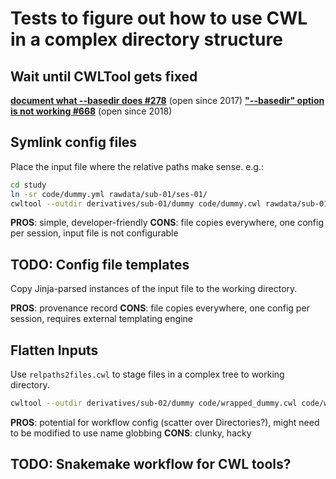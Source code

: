 # Tests to figure out how to use CWL in a complex directory structure

## Wait until CWLTool gets fixed

[**document what --basedir does #278**](https://github.com/common-workflow-language/cwltool/issues/278) (open since 2017)
[**"--basedir" option is not working #668**](https://github.com/common-workflow-language/cwltool/issues/668) (open since 2018)

## Symlink config files

Place the input file where the relative paths make sense. e.g.:

```bash
cd study
ln -sr code/dummy.yml rawdata/sub-01/ses-01/
cwltool --outdir derivatives/sub-01/dummy code/dummy.cwl rawdata/sub-01/ses-01/dummy.yml
```

**PROS**: simple, developer-friendly
**CONS**: file copies everywhere, one config per session, input file is not configurable

## TODO: Config file templates

Copy Jinja-parsed instances of the input file to the working directory.

**PROS**: provenance record
**CONS**: file copies everywhere, one config per session, requires external templating engine

## Flatten Inputs

Use `relpaths2files.cwl` to stage files in a complex tree to working directory.

```bash
cwltool --outdir derivatives/sub-02/dummy code/wrapped_dummy.cwl code/wrapped_dummy.yml
```

**PROS**: potential for workflow config (scatter over Directories?), might need
  to be modified to use name globbing
**CONS**: clunky, hacky

## TODO: Snakemake workflow for CWL tools?